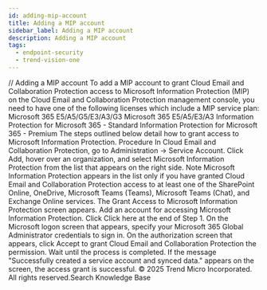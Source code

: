 ```yaml
---
id: adding-mip-account
title: Adding a MIP account
sidebar_label: Adding a MIP account
description: Adding a MIP account
tags:
  - endpoint-security
  - trend-vision-one
---
```


/*<![CDATA[*/ $('#title').html($('meta[name=map-description]').attr('content')); /*]]>*/ Adding a MIP account To add a MIP account to grant Cloud Email and Collaboration Protection access to Microsoft Information Protection (MIP) on the Cloud Email and Collaboration Protection management console, you need to have one of the following licenses which include a MIP service plan: Microsoft 365 E5/A5/G5/E3/A3/G3 Microsoft 365 E5/A5/E3/A3 Information Protection for Microsoft 365 - Standard Information Protection for Microsoft 365 - Premium The steps outlined below detail how to grant access to Microsoft Information Protection. Procedure In Cloud Email and Collaboration Protection, go to Administration → Service Account. Click Add, hover over an organization, and select Microsoft Information Protection from the list that appears on the right side. Note Microsoft Information Protection appears in the list only if you have granted Cloud Email and Collaboration Protection access to at least one of the SharePoint Online, OneDrive, Microsoft Teams (Teams), Microsoft Teams (Chat), and Exchange Online services. The Grant Access to Microsoft Information Protection screen appears. Add an account for accessing Microsoft Information Protection. Click Click here at the end of Step 1. On the Microsoft logon screen that appears, specify your Microsoft 365 Global Administrator credentials to sign in. On the authorization screen that appears, click Accept to grant Cloud Email and Collaboration Protection the permission. Wait until the process is completed. If the message "Successfully created a service account and synced data." appears on the screen, the access grant is successful. © 2025 Trend Micro Incorporated. All rights reserved.Search Knowledge Base
